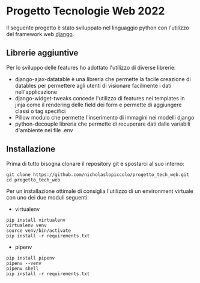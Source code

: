 # Progetto Tecnologie Web 2022
Il seguente progetto è stato sviluppato nel linguaggio python con l'utilizzo del framework web [django](https://docs.djangoproject.com/en/4.1/).
## Librerie aggiuntive
Per lo sviluppo delle features ho adottato l'utilizzo di diverse librerie:
- django-ajax-datatable è una libreria che permette la facile creazione di datables per permettere agli utenti di visionare facilmente i dati nell'applicazione
- django-widget-tweaks concede l'utilizzo di features nei templates in jinja come il rendering delle field dei form e permette di aggiungere classi o tag specifici
- Pillow modulo che permette l'inserimento di immagini nei modelli django
- python-decouple libreria che permette di recuperare dati dalle variabili d'ambiente nei file .env

## Installazione
Prima di tutto bisogna clonare il repository git e spostarci al suo interno:
```
git clone https://github.com/nicholaslopiccolo/progetto_tech_web.git
cd progetto_tech_web
```
Per un installazione ottimale di consiglia l'utilizzo di un environment virtuale con uno dei due moduli seguenti:
- virtualenv
```
pip install virtualenv
virtualenv venv
source venv/bin/activate
pip install -r requirements.txt
```
- pipenv
```
pip install pipenv
pipenv --venv
pipenv shell
pip install -r requirements.txt
```

